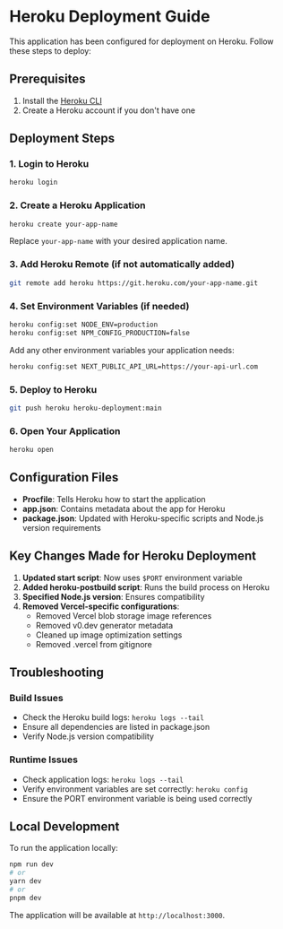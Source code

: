 # Heroku Deployment Guide

This application has been configured for deployment on Heroku. Follow these steps to deploy:

## Prerequisites

1. Install the [Heroku CLI](https://devcenter.heroku.com/articles/heroku-cli)
2. Create a Heroku account if you don't have one

## Deployment Steps

### 1. Login to Heroku
```bash
heroku login
```

### 2. Create a Heroku Application
```bash
heroku create your-app-name
```
Replace `your-app-name` with your desired application name.

### 3. Add Heroku Remote (if not automatically added)
```bash
git remote add heroku https://git.heroku.com/your-app-name.git
```

### 4. Set Environment Variables (if needed)
```bash
heroku config:set NODE_ENV=production
heroku config:set NPM_CONFIG_PRODUCTION=false
```

Add any other environment variables your application needs:
```bash
heroku config:set NEXT_PUBLIC_API_URL=https://your-api-url.com
```

### 5. Deploy to Heroku
```bash
git push heroku heroku-deployment:main
```

### 6. Open Your Application
```bash
heroku open
```

## Configuration Files

- **Procfile**: Tells Heroku how to start the application
- **app.json**: Contains metadata about the app for Heroku
- **package.json**: Updated with Heroku-specific scripts and Node.js version requirements

## Key Changes Made for Heroku Deployment

1. **Updated start script**: Now uses `$PORT` environment variable
2. **Added heroku-postbuild script**: Runs the build process on Heroku
3. **Specified Node.js version**: Ensures compatibility
4. **Removed Vercel-specific configurations**:
   - Removed Vercel blob storage image references
   - Removed v0.dev generator metadata
   - Cleaned up image optimization settings
   - Removed .vercel from gitignore

## Troubleshooting

### Build Issues
- Check the Heroku build logs: `heroku logs --tail`
- Ensure all dependencies are listed in package.json
- Verify Node.js version compatibility

### Runtime Issues
- Check application logs: `heroku logs --tail`
- Verify environment variables are set correctly: `heroku config`
- Ensure the PORT environment variable is being used correctly

## Local Development

To run the application locally:
```bash
npm run dev
# or
yarn dev
# or
pnpm dev
```

The application will be available at `http://localhost:3000`.
